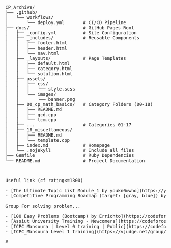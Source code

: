 <pre>
CP_Archive/
├── .github/
│   └── workflows/
│       └── deploy.yml       # CI/CD Pipeline
├── docs/                    # GitHub Pages Root
│   ├── _config.yml          # Site Configuration
│   ├── _includes/           # Reusable Components
│   │   ├── footer.html
│   │   ├── header.html
│   │   └── nav.html
│   ├── _layouts/            # Page Templates
│   │   ├── default.html
│   │   ├── category.html
│   │   └── solution.html
│   ├── assets/
│   │   ├── css/
│   │   │   └── style.scss
│   │   └── images/
│   │       └── banner.png
│   ├── 00_cp_math_basics/   # Category Folders (00-18)
│   │   ├── README.md
│   │   ├── gcd.cpp
│   │   └── lcm.cpp
│   ├── ...                  # Categories 01-17
│   ├── 18_miscellaneous/
│   │   ├── README.md
│   │   └── template.cpp
│   ├── index.md             # Homepage
│   └── .nojekyll            # Include all files
├── Gemfile                  # Ruby Dependencies
└── README.md                # Project Documentation
<pre>


Useful link (cf rating<=1300)

- [The Ultimate Topic List Module_1 by youkn0wwho](https://youkn0wwho.academy/topic-list)
- [Competitive Programming Roadmap (target: [gray, blue]) by TheScrasse](https://codeforces.com/blog/entry/111099)

Group For solving problem...

- [100 Easy Problems (Bootcamp) by Errichto](https://codeforces.com/group/yg7WhsFsAp/contests)
- [Assiut University Training - Newcomers](https://codeforces.com/group/MWSDmqGsZm/contests)
- [ICPC Mansoura | Level 0 training | Public](https://codeforces.com/group/5pUldkahAU/contests)
- [ICPC_Mansoura Level 1 training](https://vjudge.net/group/level1sheetonly)

#
